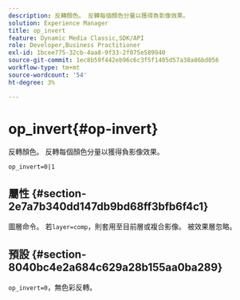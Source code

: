 ```yaml
---
description: 反轉顏色。 反轉每個顏色分量以獲得負影像效果。
solution: Experience Manager
title: op_invert
feature: Dynamic Media Classic,SDK/API
role: Developer,Business Practitioner
exl-id: 1bcee775-32cb-4aa8-9f33-2f075e589940
source-git-commit: 1ec8b59f442eb96c6c3f5f1405d57a38a86bd056
workflow-type: tm+mt
source-wordcount: '54'
ht-degree: 3%

---
```


# op_invert{#op-invert}

反轉顏色。 反轉每個顏色分量以獲得負影像效果。

`op_invert=0|1`

## 屬性 {#section-2e7a7b340dd147db9bd68ff3bfb6f4c1}

圖層命令。 若`layer=comp`，則套用至目前層或複合影像。 被效果層忽略。

## 預設 {#section-8040bc4e2a684c629a28b155aa0ba289}

`op_invert=0`，無色彩反轉。
